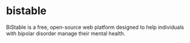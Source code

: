 # bistable
BiStable is a free, open-source web platform designed to help individuals with bipolar disorder manage their mental health.
